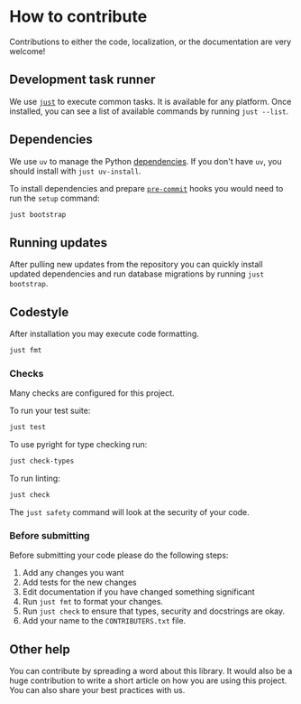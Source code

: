 # How to contribute

Contributions to either the code, localization, or the documentation are very welcome!

## Development task runner

We use [`just`](https://github.com/casey/just) to execute common tasks. It is available for any platform. Once installed, you can see a list of available commands by running `just --list`.

## Dependencies

We use `uv` to manage the Python [dependencies](https://rye-up.com).
If you don't have `uv`, you should install with `just uv-install`.

To install dependencies and prepare [`pre-commit`](https://pre-commit.com/) hooks you would need to run the `setup` command:

```bash
just bootstrap
```

## Running updates

After pulling new updates from the repository you can quickly install updated dependencies and run database migrations by running `just bootstrap`.

## Codestyle

After installation you may execute code formatting.

```bash
just fmt
```

### Checks

Many checks are configured for this project.

To run your test suite:

```bash
just test
```

To use pyright for type checking run:
```bash
just check-types
```

To run linting:

```bash
just check
```

The `just safety` command will look at the security of your code.

### Before submitting

Before submitting your code please do the following steps:

1. Add any changes you want
2. Add tests for the new changes
3. Edit documentation if you have changed something significant
4. Run `just fmt` to format your changes.
5. Run `just check` to ensure that types, security and docstrings are okay.
6. Add your name to the `CONTRIBUTERS.txt` file.

## Other help

You can contribute by spreading a word about this library.
It would also be a huge contribution to write
a short article on how you are using this project.
You can also share your best practices with us.
